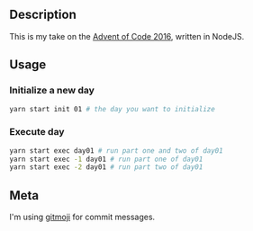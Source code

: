 ## Description

This is my take on the [Advent of Code 2016](https://adventofcode.com/2016), written in NodeJS.

## Usage

### Initialize a new day

```bash
yarn start init 01 # the day you want to initialize
```

### Execute day

```bash
yarn start exec day01 # run part one and two of day01
yarn start exec -1 day01 # run part one of day01
yarn start exec -2 day01 # run part two of day01
```

## Meta

I'm using [gitmoji](https://gitmoji.carloscuesta.me/) for commit messages.
